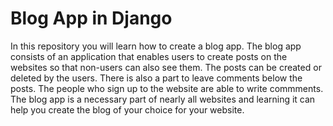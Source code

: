 # Blog App in Django

In this repository you will learn how to create a blog app. The blog app 
consists of an application that enables users to create posts on the websites
so that non-users can also see them. The posts can be created or deleted by 
the users. There is also a part to leave comments below the posts. The people 
who sign up to the website are able to write commments. The blog app is a 
necessary part of nearly all websites and learning it can help you create the 
blog of your choice for your website.
